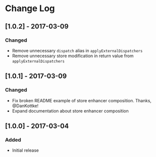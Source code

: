 # Change Log

## [1.0.2] - 2017-03-09
### Changed
- Remove unnecessary `dispatch` alias in `applyExternalDispatchers`
- Remove unnecessary store modification in return value from `applyExternalDispatchers`

## [1.0.1] - 2017-03-09
### Changed
- Fix broken README example of store enhancer composition. Thanks, @DanKottke!
- Expand documentation about store enhancer composition

## [1.0.0] - 2017-03-04
### Added
- Initial release

